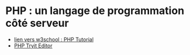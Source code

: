 # PHP : un langage de programmation côté serveur

* [lien vers w3school : PHP Tutorial](https://www.w3schools.com/php/default.asp)
* [PHP Tryit Editor](https://www.w3schools.com/php/phptryit.asp?filename=tryphp_intro)
